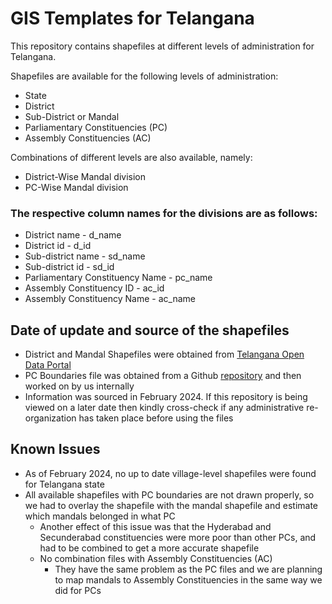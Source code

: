 # GIS Templates for Telangana
This repository contains shapefiles at different levels of administration for Telangana. 

Shapefiles are available for the following levels of administration:  
- State  
- District  
- Sub-District or Mandal 
- Parliamentary Constituencies (PC)
- Assembly Constituencies (AC)

Combinations of different levels are also available, namely:  
- District-Wise Mandal division
- PC-Wise Mandal division

### The respective column names for the divisions are as follows:

- District name - d_name
- District id - d_id
- Sub-district name -  sd_name
- Sub-district id - sd_id
- Parliamentary Constituency Name - pc_name
- Assembly Constituency ID - ac_id
- Assembly Constituency Name - ac_name

## Date of update and source of the shapefiles
- District and Mandal Shapefiles were obtained from [Telangana Open Data Portal](https://data.telangana.gov.in/)
- PC Boundaries file was obtained from a Github [repository](https://github.com/datameet/maps) and then worked on by us internally
- Information was sourced in February 2024. If this repository is being viewed on a later date then kindly cross-check if any administrative re-organization has taken place before using the files

## Known Issues
- As of February 2024, no up to date village-level shapefiles were found for Telangana state
- All available shapefiles with PC boundaries are not drawn properly, so we had to overlay the shapefile with the mandal shapefile and estimate which mandals belonged in what PC
  - Another effect of this issue was that the Hyderabad and Secunderabad constituencies were more poor than other PCs, and had to be combined to get a more accurate shapefile
  - No combination files with Assembly Constituencies (AC)
    - They have the same problem as the PC files and we are planning to map mandals to Assembly Constituencies in the same way we did for PCs

